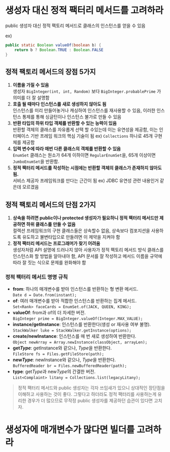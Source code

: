 # 생성자 대신 정적 팩터리 메서드를 고려하라

public 생성자 대신 정적 팩토리 메서드로 클래스의 인스턴스를 얻을 수 있음

ex)
```java
public static Boolean valueOf(boolean b) {
    return b ? Boolean.TRUE : Boolean.FALSE
}
```

## 정적 팩토리 메서드의 장점 5가지

1. **이름을 가질 수 있음**
   <br>생성자 `BigInteger(int, int, Random)` 보다 `BigInteger.probablePrime` 가 의미를 더 잘 설명함<br>
2. **호출 될 때마다 인스턴스를 새로 생성하지 않아도 됨**
   <br>인스턴스를 미리 만들어놓거나 캐싱하여 인스턴스를 재사용할 수 있음, 이러한 인스턴스 통제를 통해 싱글턴이나 인스턴스 불가로 만들 수 있음
3. **반환 타입의 하위 타입 객체를 반환할 수 있는 능력이 있음**
   <br>반환할 객체의 클래스를 자유롭게 선택 할 수있는데 이는 유연성을 제공함, 이는 인터페이스 기반 프레임 워크의 핵심 기술이 됨 ex) `Collections` 하나로 45개 구현체를 제공함
4. **입력 변수에 따라 매번 다른 클래스의 객체를 반환할 수 있음**
   <br>`EnumSet` 클래스는 원소가 64개 이하이면 `RegularEnumSet`을, 65개 이상이면 `JumboEnumSet`을 반환함.
5. **정적 팩터리 메서드를 작성하는 시점에는 반환할 객체의 클래스가 존재하지 않아도 됨.**
   <br>서비스 제공자 프레임워크를 만다는 근간이 됨 ex) JDBC 유연성 관련 내용인거 같은데 모르겠음

## 정적 팩토리 메서드의 단점 2가지

1. **상속을 하려면 public이나 protected 생성자가 필요하니 정적 팩터리 메서드만 제공하면 하위 클래스를 만들 수 없음**
   <br>컬렉션 프레임워크의 구현 클래스들은 상속할수 없음, 상속보다 컴포지션을 사용하도록 유도하고 불변타입으로 만들려면 이 제약을 지켜야 함
2. **정적 팩터리 메서드는 프로그래머가 찾기 어려움**
   <br>생성자처럼 API 설명에 드러나지 않아 사용자가 정적 팩토리 메서드 방식 클래스를 인스턴스화 할 방법을 알아내야 함, API 문서를 잘 작성하고 메서드 이름을 규약에 따라 잘 짓는 식으로 문제를 완화해야 함
   
### 정적 팩터리 메서드 명명 규칙

- **from**: 하나의 매개변수를 받아 인스턴스를 반환하는 형 변환 메서드.
  <br>`Date d = Date.from(instant);`
- **of**: 여러 매개변수를 받아 적합한 인스턴스를 반환하는 집계 메서드.
  <br>`Set<Rank> faceCards = EnumSet.of(JACK, QUEEN, KING);`
- **valueOf**: from과 of의 더 자세한 버전.
  <br>`BigInteger prime = BigInteger.valueOf(Integer.MAX_VALUE);`
- **instance/getInstance**: 인스턴스를 반환한다(생성 or 재사용 여부 불명).
  <br>`StackWalker luke = StackWalker.getInstance(options);`
- **create/newInstance**: 인스턴스를 매 번 새로 생성하여 반환한다.
  <br>`Object newArray = Array.newInstance(classObject, arrayLen);`
- **get*Type***: getInstance와 같으나, *Type*을 반환한다.
  <br>`FileStore fs = Files.getFileStore(path);`
- **new*Type***: newInstance와 같으나, *Type*을 반환한다.
  <br>`BufferedReader br = Files.newBufferedReader(path);`
- **type**: get*Type*과 new*Type*의 간결한 버전.
  <br>`List<Complaint> litany = Collections.list(legacyLitany);`

> 정적 팩터리 메서드와 public 생성자는 각자 쓰임새가 있으니 상대적인 장단점을 이해하고 사용하는 것이 좋다. 그렇다고 하더라도 정적 팩터리를 사용하는게 유리한 경우가 더 많으므로 무작정 public 생성자를 제공하던 습관이 있다면 고치자.



# 생성자에 매개변수가 많다면 빌더를 고려하라
